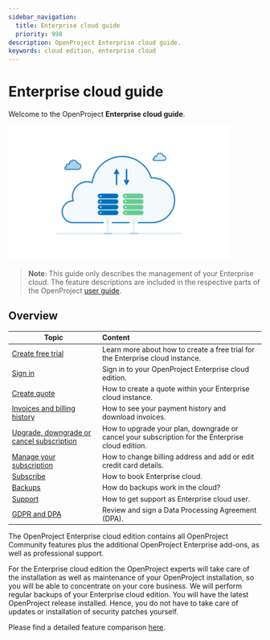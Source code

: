 ```yaml
---
sidebar_navigation:
  title: Enterprise cloud guide
  priority: 998
description: OpenProject Enterprise cloud guide.
keywords: cloud edition, enterprise cloud
---
```

# Enterprise cloud guide

Welcome to the OpenProject **Enterprise cloud guide**.

![image-20200113133750107](image-20200113133750107.png)

> **Note**: This guide only describes the management of your Enterprise cloud. The feature descriptions are included in the respective parts of the OpenProject [user guide](../../user-guide).


## Overview

| Topic                                                                                                       | Content                                                                                           |
|-------------------------------------------------------------------------------------------------------------|:--------------------------------------------------------------------------------------------------|
| [Create free trial](./create-cloud-trial/)                                                                  | Learn more about how to create a free trial for the Enterprise cloud instance.                    |
| [Sign in](./sign-in/)                                                                                       | Sign in to your OpenProject Enterprise cloud edition.                                             |
| [Create quote](./create-quote-cloud/)                                                                       | How to create a quote within your Enterprise cloud instance.                                      |
| [Invoices and billing history](./invoices-and-billing-history/)                                             | How to see your payment history and download invoices.                                            |
| [Upgrade, downgrade or cancel subscription](./manage-cloud-subscription/#upgrade-or-downgrade-subscription) | How to upgrade your plan, downgrade or cancel your subscription for the Enterprise cloud edition. |
| [Manage your subscription](./manage-cloud-subscription/)                                                    | How to change billing address and add or edit credit card details.                                |
| [Subscribe](./book-cloud/)                                                                                  | How to book Enterprise cloud.                                                                     |
| [Backups](./backups/)                                                                                       | How do backups work in the cloud?                                                                 |
| [Support](../support/)                                                                                      | How to get support as Enterprise cloud user.                                                      |
| [GDPR and DPA](./gdpr-compliance/)                                                                          | Review and sign a Data Processing Agreement (DPA).                                                |

The OpenProject Enterprise cloud edition contains all OpenProject Community features plus the additional OpenProject Enterprise add-ons, as well as professional support.

For the Enterprise cloud edition the OpenProject experts will take care of the installation as well as maintenance of your OpenProject installation, so you will be able to concentrate on your core business. We will perform regular backups of your Enterprise cloud edition. You will have the latest OpenProject release installed. Hence, you do not have to take care of updates or installation of security patches yourself.

Please find a detailed feature comparison [here](https://www.openproject.org/pricing/#features).
